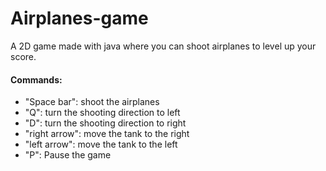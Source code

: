 # Airplanes-game
A 2D game made with java where you can shoot airplanes to level up your score.

#### Commands: 
  + "Space bar": shoot the airplanes
  + "Q": turn the shooting direction to left
  + "D": turn the shooting direction to right
  + "right arrow": move the tank to the right
  + "left arrow": move the tank to the left
  + "P": Pause the game
  
